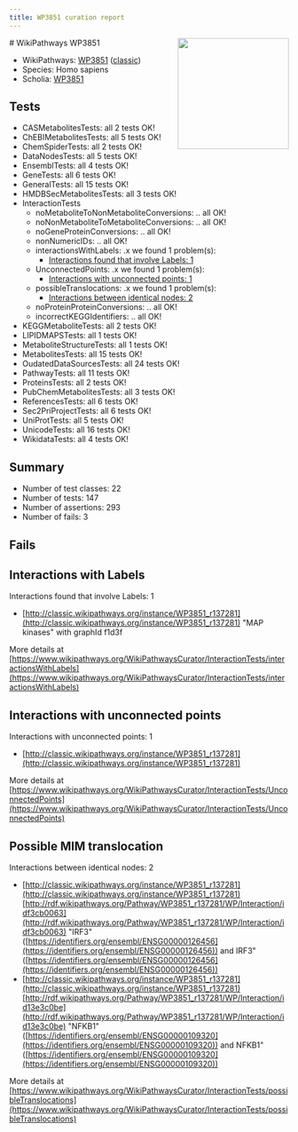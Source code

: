 ```yaml
---
title: WP3851 curation report
---
```


<img style="float: right; width: 200px" src="https://upload.wikimedia.org/wikipedia/commons/thumb/8/83/Wplogo_with_text_500.png/640px-Wplogo_with_text_500.png" />
# WikiPathways WP3851

* WikiPathways: [WP3851](https://wikipathways.org/pathways/WP3851) ([classic](https://classic.wikipathways.org/instance/WP3851))
* Species: Homo sapiens
* Scholia: [WP3851](https://scholia.toolforge.org/wikipathways/WP3851)
## Tests
* CASMetabolitesTests: all 2 tests OK!
* ChEBIMetabolitesTests: all 5 tests OK!
* ChemSpiderTests: all 2 tests OK!
* DataNodesTests: all 5 tests OK!
* EnsemblTests: all 4 tests OK!
* GeneTests: all 6 tests OK!
* GeneralTests: all 15 tests OK!
* HMDBSecMetabolitesTests: all 3 tests OK!
* InteractionTests
    * noMetaboliteToNonMetaboliteConversions: .. all OK!
    * noNonMetaboliteToMetaboliteConversions: .. all OK!
    * noGeneProteinConversions: .. all OK!
    * nonNumericIDs: .. all OK!
    * interactionsWithLabels: .x we found 1 problem(s):
        * [Interactions found that involve Labels: 1](#630d2678)
    * UnconnectedPoints: .x we found 1 problem(s):
        * [Interactions with unconnected points: 1](#35a61ad9)
    * possibleTranslocations: .x we found 1 problem(s):
        * [Interactions between identical nodes: 2](#1c118207)
    * noProteinProteinConversions: .. all OK!
    * incorrectKEGGIdentifiers: .. all OK!
* KEGGMetaboliteTests: all 2 tests OK!
* LIPIDMAPSTests: all 1 tests OK!
* MetaboliteStructureTests: all 1 tests OK!
* MetabolitesTests: all 15 tests OK!
* OudatedDataSourcesTests: all 24 tests OK!
* PathwayTests: all 11 tests OK!
* ProteinsTests: all 2 tests OK!
* PubChemMetabolitesTests: all 3 tests OK!
* ReferencesTests: all 6 tests OK!
* Sec2PriProjectTests: all 6 tests OK!
* UniProtTests: all 5 tests OK!
* UnicodeTests: all 16 tests OK!
* WikidataTests: all 4 tests OK!


## Summary

* Number of test classes: 22
* Number of tests: 147
* Number of assertions: 293
* Number of fails: 3

## Fails

<a name="630d2678" />

## Interactions with Labels

Interactions found that involve Labels: 1

* [http://classic.wikipathways.org/instance/WP3851_r137281](http://classic.wikipathways.org/instance/WP3851_r137281) "MAP kinases" with graphId f1d3f


More details at [https://www.wikipathways.org/WikiPathwaysCurator/InteractionTests/interactionsWithLabels](https://www.wikipathways.org/WikiPathwaysCurator/InteractionTests/interactionsWithLabels)

<a name="35a61ad9" />

## Interactions with unconnected points

Interactions with unconnected points: 1

* [http://classic.wikipathways.org/instance/WP3851_r137281](http://classic.wikipathways.org/instance/WP3851_r137281)


More details at [https://www.wikipathways.org/WikiPathwaysCurator/InteractionTests/UnconnectedPoints](https://www.wikipathways.org/WikiPathwaysCurator/InteractionTests/UnconnectedPoints)

<a name="1c118207" />

## Possible MIM translocation

Interactions between identical nodes: 2

* [http://classic.wikipathways.org/instance/WP3851_r137281](http://classic.wikipathways.org/instance/WP3851_r137281) [http://rdf.wikipathways.org/Pathway/WP3851_r137281/WP/Interaction/idf3cb0063](http://rdf.wikipathways.org/Pathway/WP3851_r137281/WP/Interaction/idf3cb0063) "IRF3" ([https://identifiers.org/ensembl/ENSG00000126456](https://identifiers.org/ensembl/ENSG00000126456)) and 
IRF3" ([https://identifiers.org/ensembl/ENSG00000126456](https://identifiers.org/ensembl/ENSG00000126456))
* [http://classic.wikipathways.org/instance/WP3851_r137281](http://classic.wikipathways.org/instance/WP3851_r137281) [http://rdf.wikipathways.org/Pathway/WP3851_r137281/WP/Interaction/id13e3c0be](http://rdf.wikipathways.org/Pathway/WP3851_r137281/WP/Interaction/id13e3c0be) "NFKB1" ([https://identifiers.org/ensembl/ENSG00000109320](https://identifiers.org/ensembl/ENSG00000109320)) and 
NFKB1" ([https://identifiers.org/ensembl/ENSG00000109320](https://identifiers.org/ensembl/ENSG00000109320))


More details at [https://www.wikipathways.org/WikiPathwaysCurator/InteractionTests/possibleTranslocations](https://www.wikipathways.org/WikiPathwaysCurator/InteractionTests/possibleTranslocations)

